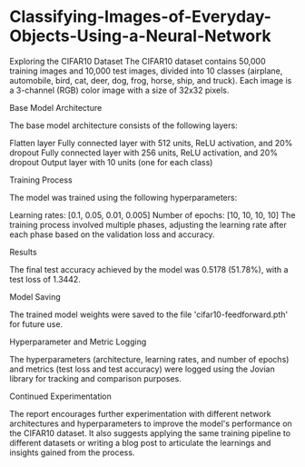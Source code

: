 # Classifying-Images-of-Everyday-Objects-Using-a-Neural-Network
Exploring the CIFAR10 Dataset
The CIFAR10 dataset contains 50,000 training images and 10,000 test images, divided into 10 classes (airplane, automobile, bird, cat, deer, dog, frog, horse, ship, and truck). Each image is a 3-channel (RGB) color image with a size of 32x32 pixels.

Base Model Architecture

The base model architecture consists of the following layers:

Flatten layer
Fully connected layer with 512 units, ReLU activation, and 20% dropout
Fully connected layer with 256 units, ReLU activation, and 20% dropout
Output layer with 10 units (one for each class)

Training Process

The model was trained using the following hyperparameters:

Learning rates: [0.1, 0.05, 0.01, 0.005]
Number of epochs: [10, 10, 10, 10]
The training process involved multiple phases, adjusting the learning rate after each phase based on the validation loss and accuracy.

Results

The final test accuracy achieved by the model was 0.5178 (51.78%), with a test loss of 1.3442.

Model Saving

The trained model weights were saved to the file 'cifar10-feedforward.pth' for future use.

Hyperparameter and Metric Logging

The hyperparameters (architecture, learning rates, and number of epochs) and metrics (test loss and test accuracy) were logged using the Jovian library for tracking and comparison purposes.

Continued Experimentation

The report encourages further experimentation with different network architectures and hyperparameters to improve the model's performance on the CIFAR10 dataset. It also suggests applying the same training pipeline to different datasets or writing a blog post to articulate the learnings and insights gained from the process.
